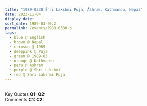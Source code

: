 ```yaml
---
title: "1989-0330 Śhrī Lakṣhmī Pūjā, Āśhram, Kathmandu, Nepal"
date: 2023-11-04
display_date: 
sort_date: 1989-03-30.2
permalink: /events/1989-0330-b
tags:
  - blue @ English
  - brown @ Nepal
  - crimson @ 1989
  - deeppink @ Puja
  - green @ 1989-03
  - orange @ Kathmandu
  - peru @ Ashram
  - purple @ Shri Lakshmi
  - red @ Shri Lakshmi Puja
---
```


<br>

<wave-list>
  <list-title color="DarkSeaGreen" width="55">Key Quotes</list-title>
  <list-item color="BlanchedAlmond" width="280"><b>Q1:</b> <i></i></list-item>
  <list-item color="Lavender" width="280"><b>Q2:</b> <i></i></list-item>
</wave-list>

<br>

<wave-list>
  <list-title color="DarkSeaGreen" width="55">Comments</list-title>
  <list-item color="BlanchedAlmond" width="280"><b>C1:</b> <i></i></list-item>
  <list-item color="Lavender" width="280"><b>C2:</b> <i></i></list-item>
</wave-list>